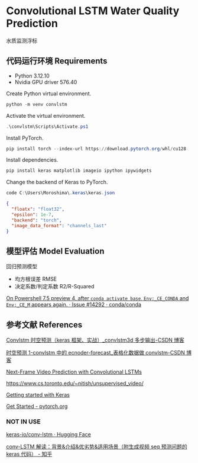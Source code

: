 # Convolutional LSTM Water Quality Prediction

水质监测浮标

## 代码运行环境 Requirements

- Python 3.12.10
- Nvidia GPU driver 576.40

Create Python virtual environment.

```powershell
python -m venv convlstm
```

Activate the virtual environment.

```powershell
.\convlstm\Scripts\Activate.ps1
```

Install PyTorch.

```powershell
pip install torch --index-url https://download.pytorch.org/whl/cu128
```

Install dependencies.

```powershell
pip install keras matplotlib imageio ipython ipywidgets
```

Change the backend of Keras to PyTorch.

```powershell
code C:\Users\Moroshima\.keras\keras.json
```

```json
{
  "floatx": "float32",
  "epsilon": 1e-7,
  "backend": "torch",
  "image_data_format": "channels_last"
}
```

## 模型评估 Model Evaluation

回归预测模型

- 均方根误差 RMSE
- 决定系数/判定系数 R2/R-Squared

[On Powershell 7.5 preview 4, after `conda activate base`, `Env:_CE_CONDA` and `Env:_CE_M` appears again. · Issue #14292 · conda/conda](https://github.com/conda/conda/issues/14292)

## 参考文献 References

[Convlstm 时空预测（keras 框架、实战）\_convlstm3d 多步输出-CSDN 博客](https://blog.csdn.net/popofzk/article/details/106155925)

[时空预测 1-convlstm 中的 ecnoder-forecast\_表格化数据做 convlstm-CSDN 博客](https://blog.csdn.net/weixin_38812492/article/details/125276794)

[Next-Frame Video Prediction with Convolutional LSTMs](https://keras.io/examples/vision/conv_lstm/)

<https://www.cs.toronto.edu/~nitish/unsupervised_video/>

[Getting started with Keras](https://keras.io/getting_started/)

[Get Started - pytorch.org](https://pytorch.org/get-started/locally/)

### NOT IN USE

[keras-io/conv-lstm · Hugging Face](https://huggingface.co/keras-io/conv-lstm)

[conv-LSTM 解读：背景&介绍&优劣势&适用场景（附生成视频 seq 预测问题的 keras 代码） - 知乎](https://zhuanlan.zhihu.com/p/124106729)
